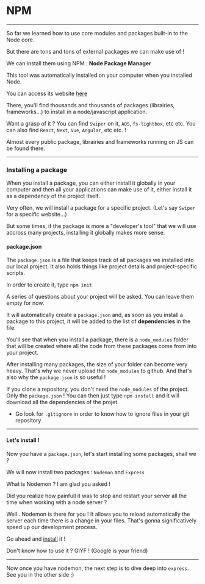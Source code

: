 # NPM

---

So far we learned how to use core modules and packages built-in to the Node core.

But there are tons and tons of external packages we can make use of !

We can install them using NPM : **Node Package Manager**

This tool was automatically installed on your computer when you installed Node.

You can access its website [here](https://www.npmjs.com/)

There, you'll find thousands and thousands of packages (librairies, frameworks...) to install in a node/javascript application.

Want a grasp of it ? You can find `Swiper` on it, `AOS`, `fs-lightbox`, etc etc. You can also find `React`, `Next`, `Vue`, `Angular`, etc etc. !

Almost every public package, librairies and frameworks running on JS can be found there.

---

### Installing a package

When you install a package, you can either install it globally in your computer and then all your applications can make use of it, either install it as a dependency of the project itself.

Very often, we will install a package for a specific project. (Let's say `Swiper` for a specific website...)

But some times, if the package is more a "developer's tool" that we will use accross many projects, installing it globally makes more sense.

#### package.json

The `package.json` is a file that keeps track of all packages we installed into our local project. It also holds things like project details and project-specific scripts.

In order to create it, type `npm init`

A series of questions about your project will be asked. You can leave them empty for now.

It will automatically create a `package.json` and, as soon as you install a package to this project, it will be added to the list of **dependencies** in the file.

You'll see that when you install a package, there is a `node_modules` folder that will be created where all the code from these packages come from into your project.

After installing many packages, the size of your folder can become very heavy. That's why we never upload the `node_modules` to github. And that's also why the `package.json` is so useful !

If you clone a repository, you don't need the `node_modules` of the project. Only the `package.json` ! You can then just type `npm install` and it will download all the dependencies of the projet.

- Go look for `.gitignore` in order to know how to ignore files in your git repository

---

#### Let's install !

Now you have a `package.json`, let's start installing some packages, shall we ?

We will now install two packages : `Nodemon` and `Express`

What is Nodemon ? I am glad you asked !

Did you realize how painfull it was to stop and restart your server all the time when working with a node server ?

Well.. Nodemon is there for you ! It allows you to reload automatically the server each time there is a change in your files. That's gonna significatively speed up our development process.

Go ahead and [install](https://www.npmjs.com/package/nodemon) it !

Don't know how to use it ? GIYF ! (Google is your friend)

---

Now once you have nodemon, the next step is to dive deep into `express`. See you in the other side ;)
